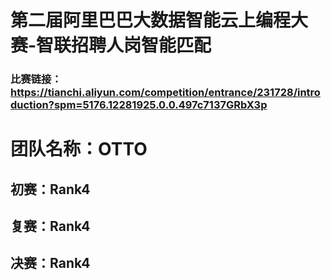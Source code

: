 # 第二届阿里巴巴大数据智能云上编程大赛-智联招聘人岗智能匹配
### 比赛链接：https://tianchi.aliyun.com/competition/entrance/231728/introduction?spm=5176.12281925.0.0.497c7137GRbX3p

# 团队名称：OTTO
## 初赛：Rank4
## 复赛：Rank4
## 决赛：Rank4
